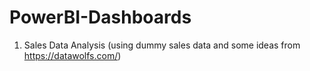# PowerBI-Dashboards

1. Sales Data Analysis (using dummy sales data and some ideas from https://datawolfs.com/)
